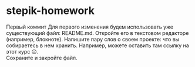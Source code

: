 # stepik-homework
Первый коммит
Для первого изменения будем использовать уже существующий файл: README.md.
Откройте его в текстовом редакторе (например, блокноте). 
Напишите пару слов о своем проекте: что вы собираетесь в нем хранить. 
Например, можете оставить там ссылку на этот курс 😉.  
Сохраните и закройте файл.